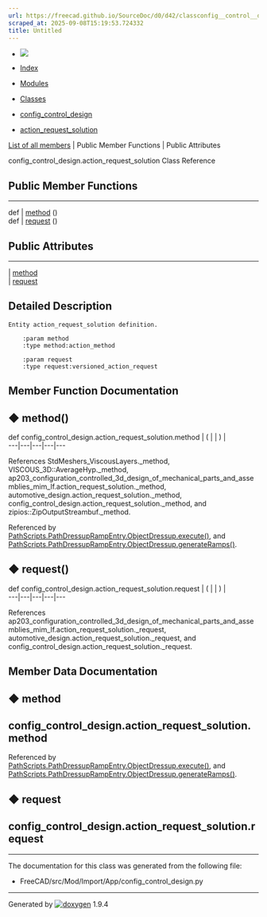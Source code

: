 ```yaml
---
url: https://freecad.github.io/SourceDoc/d0/d42/classconfig__control__design_1_1action__request__solution.html
scraped_at: 2025-09-08T15:19:53.724332
title: Untitled
---
```


  * [ ![](https://www.freecad.org/svg/logo-freecad.svg) ](https://freecadweb.org "FreeCAD")
  * [Index](../../index.html "Index")
  * [Modules](../../modules.html "Modules list")
  * [Classes](../../annotated.html "Annotated list")

  * [config_control_design](../../d4/d07/namespaceconfig__control__design.html)
  * [action_request_solution](../../d0/d42/classconfig__control__design_1_1action__request__solution.html)

[List of all members](../../d2/d19/classconfig__control__design_1_1action__request__solution-members.html) | Public Member Functions | Public Attributes

config_control_design.action_request_solution Class Reference

##  Public Member Functions  
  
---  
def | [method](../../d0/d42/classconfig__control__design_1_1action__request__solution.html#a2370c26a2e179f83387923b56596083c) ()  
def | [request](../../d0/d42/classconfig__control__design_1_1action__request__solution.html#ae5982cd6d683bc72e6ffda6c081f54b5) ()  
  
##  Public Attributes  
  
---  
|
[method](../../d0/d42/classconfig__control__design_1_1action__request__solution.html#af6ffb201ebcdf433ebc3ff5992afb849)  
|
[request](../../d0/d42/classconfig__control__design_1_1action__request__solution.html#a005b3c2b15caa788bfd6d0dd190086d1)  
  
## Detailed Description

    
    
    Entity action_request_solution definition.
    
        :param method
        :type method:action_method
    
        :param request
        :type request:versioned_action_request

## Member Function Documentation

## ◆ method()

def config_control_design.action_request_solution.method  | ( | | ) |   
---|---|---|---|---  
  
References StdMeshers_ViscousLayers._method, VISCOUS_3D::AverageHyp._method,
ap203_configuration_controlled_3d_design_of_mechanical_parts_and_assemblies_mim_lf.action_request_solution._method,
automotive_design.action_request_solution._method,
config_control_design.action_request_solution._method, and
zipios::ZipOutputStreambuf._method.

Referenced by
[PathScripts.PathDressupRampEntry.ObjectDressup.execute()](../../d4/d77/classPathScripts_1_1PathDressupRampEntry_1_1ObjectDressup.html#a6e5b12e06a02c6d2a2ec8116d7d751bd),
and
[PathScripts.PathDressupRampEntry.ObjectDressup.generateRamps()](../../d4/d77/classPathScripts_1_1PathDressupRampEntry_1_1ObjectDressup.html#a0f648732d60ede47ef6ed09e4ec10c42).

## ◆ request()

def config_control_design.action_request_solution.request  | ( | | ) |   
---|---|---|---|---  
  
References
ap203_configuration_controlled_3d_design_of_mechanical_parts_and_assemblies_mim_lf.action_request_solution._request,
automotive_design.action_request_solution._request, and
config_control_design.action_request_solution._request.

## Member Data Documentation

## ◆ method

config_control_design.action_request_solution.method  
---  
  
Referenced by
[PathScripts.PathDressupRampEntry.ObjectDressup.execute()](../../d4/d77/classPathScripts_1_1PathDressupRampEntry_1_1ObjectDressup.html#a6e5b12e06a02c6d2a2ec8116d7d751bd),
and
[PathScripts.PathDressupRampEntry.ObjectDressup.generateRamps()](../../d4/d77/classPathScripts_1_1PathDressupRampEntry_1_1ObjectDressup.html#a0f648732d60ede47ef6ed09e4ec10c42).

## ◆ request

config_control_design.action_request_solution.request  
---  
  
* * *

The documentation for this class was generated from the following file:

  * FreeCAD/src/Mod/Import/App/config_control_design.py

* * *

Generated by
[![doxygen](../../doxygen.svg)](https://www.doxygen.org/index.html) 1.9.4

